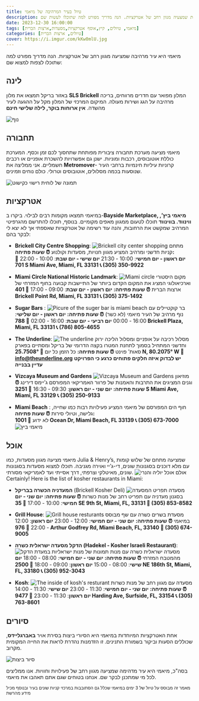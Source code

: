 ```yaml
---
title: טיול בעיר המרהיבה של מיאמי
description: מיאמי היא עיר מהממת שמצעיה מגוון רחב של אטרקציות. הנה מדריך מפורט למה שתוכלו לעשות שם.
date: 2023-12-30 16:00:00
tags: [מיאמי, טיולים, קיץ,אוסף אטרקציות,מסעדות,ארצות הברית]
categories: [טיולים, ארצות הברית]
cover: https://i.imgur.com/kKw0mlU.jpg
---
```


מיאמי היא עיר מרהיבה שמציעה מגוון רחב של אטרקציות. הנה מדריך מפורט למה שתוכלו לצפות למצוא שם:

## לינה
 באזור בריקל תמצאו את מלון **SLS Brickell** המלון מפואר עם חדרים מרווחים, בריכה מרהיבה על הגג ושירות מעולה. המיקום המרכזי של המלון מקל על ההגעה לעיר מהשדה.
**אין ארוחות בוקר, לילה שלישי חינם**

![נוף](https://kolha.top/images/b1n1MDX/view-of-sea-in-miami.webp)

## תחבורה
 מיאמי מציעה מערכת תחבורה ציבורית מפותחת שתחסוך לכם זמן וכסף. המערכת כוללת אוטובוסים, רכבות ומוניות. ישנן גם אפשרויות להשכרת אופניים או רכבים חשמליים.
אני ממליצה את **Metromover**- קרוניות עיליות חינמיות ברחבי העיר שנוסעות בכמה מסלולים, אוטובוסים וטרולי. כולם נוחים וזמינים.

![תמונה של לוחית רישוי כקישוט](https://kolha.top/images/vvjdJtG/image-of-a-decorative-plate-kolhatop.webp)

## אטרקציות
במיאמי תמצאו מקומות רבים לבילוי. ביקרו ב-**Bayside Marketplace, מיאמי ביץ’, ווינווד. בווינווד** תוכלו לטעום ממגוון מאפים מקומיים. בנוסף, תוכלו להתרשם מהגרפיטי המרהיב שמקשט את הרחובות, והנה עוד רשימה של אטרקציות שאספתי אך לא יצא לי לבקר בהם:
-   **Brickell City Centre Shopping**:
![Brickell city center shopping](https://kolha.top/images/Vm51gnW/brickell-city-center-shoppi.jpg)
מתחם קניות חדשני ומרהיב המציע מגוון חנויות, מסעדות וקולנוע
**⏰ שעות פתיחה:**  
**יום ראשון - יום חמישי**: 10:00 - 21:30
**יום שישי - יום שבת**: 10:00 - 22:00 
**📍 701 S Miami Ave, Miami, FL 33131 
📞 (305) 350-9922**
    
-   **Miami Circle National Historic Landmark**:
![Miami circle](https://kolha.top/images/dg36G8D/miami-circle.png)
מקום היסטורי וארכיאולוגי המציג את המקום הקדום ביותר של התיישבות קבועה בחוף המזרחי של ארצות הברית
 **⏰ שעות פתיחה:** 
**יום ראשון - יום שבת**: 09:00 - 17:00
 **📍 401 Brickell Point Rd, Miami, FL 33131
📞 (305) 375-1492**
    
-   **Sugar Bars** :
![Picure of the suger bar is miami beach](https://kolha.top/images/r6LMy7N/sugar-brickell-kolhatop.jpg)
בר קוקטיילים עם נוף מרהיב של העיר מיאמי (לא כשר)
**⏰ שעות פתיחה:** 
 **יום ראשון - יום שלישי**: 16:00 - 00:00 
 **יום רביעי - יום שבת**: 16:00 - 02:00
 **📍 788 Brickell Plaza, Miami, FL 33131 
 📞 (786) 805-4655**
    
-   **The Underline**:
![The underline](https://kolha.top/images/GsBhyfp/the-under-line.png)
מסלול רכיבה על אופניים ומסלול הליכה ירוק וחדשני המתחיל בסמוך לתחנת המטרו בקצה הדרומי של בריקל ומסתיים בפארק סאות’ פוינט
 **⏰ שעות פתיחה:**  כל הזמן כל יום 
**📍 25.7508° N, 80.2075° W 
📧 info@theunderline.org**
    **יש לבדוק איזה חלקים פתוחים כרגע כי הפרויקט עדיין בבנייה**
-   **Vizcaya Museum and Gardens**
![Vizcaya Museum and Gardens](https://kolha.top/images/sQvHcrH/vizcaya-museum-and-gardens.png)
מוזיאון וגנים המציגים את התרבות והאמנות של פרוור האמריקאי המפורסם ג’יימס דירינג
**⏰ שעות פתיחה:**
**יום שני - יום ראשון**: 09:30 - 16:30 
**📍 3251 S Miami Ave, Miami, FL 33129 
📞 (305) 250-9133**

-   **Miami Beach** :
חוף הים המפורסם של מיאמי המציע פעילויות רבות כמו שחייה, גלישה, וטיולי סירות
**⏰ שעות פתיחה:**  
לא ידוע 
**📍 1001 Ocean Dr, Miami Beach, FL 33139
📞 (305) 673-7000**
![מיאמי ביץ](https://kolha.top/images/ZG2nRdK/picture-of-miami-beach-kolhatop.webp)

## אוכל
 מיאמי מציעה מגוון מסעדות, כמו Julia & Henry’s, שמציעה מתחם של שלוש קומות עם מלא דוכנים בסגנונות שונים, די-ג’יי ואוירה מגניבה. תוכלו למצוא מסעדות בסגנונות שונים, מאיטלקי וצרפתי, דרך אסייתי ועד לאמריקאי מסורתי.
![אולם אוכל יוליה והנרי](https://kolha.top/images/4Y6cgXr/Julia-Henry-Food-Hall-in-Miami-kolhatop.jpg)
Certainly! Here is the list of kosher restaurants in Miami:

-   **המעדניה הכשרה בבריקל** (Brickell Kosher Deli)
![תפריט המסעדה](https://kolha.top/images/h2DY7KZ/menu-Brickell-Kosher-Deli.jpg)
מסעדה בסגנון מעדניה עם תפריט רחב של מנות כשרות
**⏰ שעות פתיחה:** 
**יום שני - יום חמישי**: 10:00 - 17:00 
**📍 35 SE 9th St, Miami, FL, 33131 
📧 (305) 853-8582**
    
-   **Grill House**:
![Grill house resturants](https://kolha.top/images/t8MFvdD/grill-house-outsides.png)
מסעדת בשרים כשרה עם שף מבוסס במיאמי
**⏰ שעות פתיחה:**
 **יום שני - יום חמישי**: 12:00 - 23:00
 **יום ראשון**: 12:00 - 22:00 
 **📍 976 Arthur Godfrey Rd, Miami Beach, FL, 33140 
 📧 (305) 674-9005**
    
-  **הדקל מסעדה ישראלית כשרה (Hadekel - Kosher Israeli Restaurant)**:
![תמונות של מנות ישראליות במעדת הדקל](https://kolha.top/images/vCWPt8T/the-dekel-food-kolhatop.webp)
מסעדה ישראלית כשרה עם מנות מהמטבח המזרחי
 **⏰ שעות פתיחה:**
**יום שני - יום חמישי**: 08:00 - 18:00 
**יום שישי**: 08:00 - 15:00 
**יום ראשון**: 09:00 - 18:00 
**📍 2500 NE 186th St, Miami, FL, 33180 
📞 (305) 952-3043**
    
-   **Kosh**:
![The inside of kosh's resturant](https://kolha.top/images/xYYTdXP/kosh-resturant-insides.png)
 מסעדה עם מגוון רחב של מנות כשרות
 **⏰ שעות פתיחה:** 
 **יום שני - יום חמישי**: 11:30 - 23:00 
 **יום שישי**: 11:30 - 14:00
 **יום ראשון**: 11:30 - 23:00 
 **📍 9477 Harding Ave, Surfside, FL, 33154 📞 (305) 763-8601**

## סיורים
 אחת האטרקציות המיוחדות במיאמי היא הסיורי ביצות בסירת אויר **באברגליידס**, שכוללים הסעות וביקור בשמורת התנינים. זו הזדמנות נהדרת לראות את החייה המקומית מקרוב.

![סיור ביצות](https://kolha.top/images/dGH358c/cave-in-miami-kolhatop.webp)

בסה"כ, מיאמי היא עיר מדהימה שמציעה מגוון רחב של פעילויות וחוויות. אנו ממליצים לכל מי שמתכנן לבקר שם. אנחנו בטוחים שגם אתם תאהבו את מיאמי. 

<small>מאמר זה מבוסס על טיול של 3 ימים במיאמי שכלל גם הסתובבות במרכזי קניות שונים בעיר ובנוסף מכיל מידע מהרשת</small>